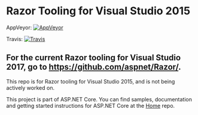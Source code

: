 Razor Tooling for Visual Studio 2015
=====

AppVeyor: [![AppVeyor](https://ci.appveyor.com/api/projects/status/ks1xkw9q65ha47ip/branch/dev?svg=true)](https://ci.appveyor.com/project/aspnetci/razortooling/branch/dev)

Travis:   [![Travis](https://travis-ci.org/aspnet/RazorTooling.svg?branch=dev)](https://travis-ci.org/aspnet/RazorTooling)

## For the current Razor tooling for Visual Studio 2017, go to https://github.com/aspnet/Razor/.

This repo is for Razor tooling for Visual Studio 2015, and is not being actively worked on.

This project is part of ASP.NET Core. You can find samples, documentation and getting started instructions for ASP.NET Core at the [Home](https://www.github.com/aspnet/home) repo.
